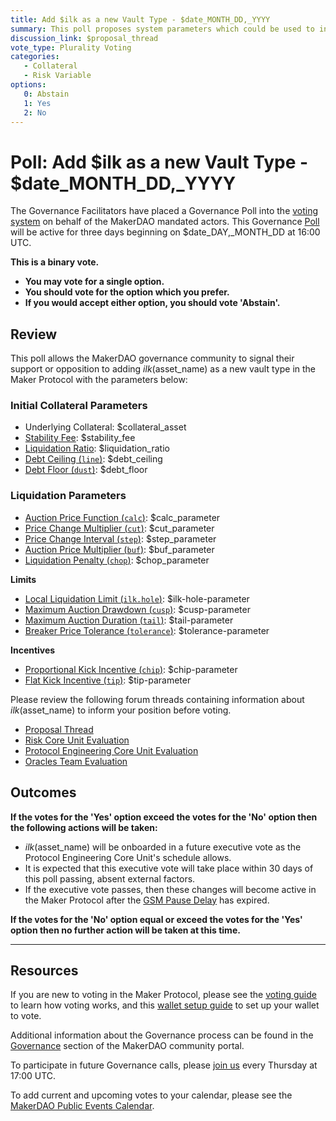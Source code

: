 ```yaml
---
title: Add $ilk as a new Vault Type - $date_MONTH_DD,_YYYY
summary: This poll proposes system parameters which could be used to initialize $ilk as a new vault type.
discussion_link: $proposal_thread
vote_type: Plurality Voting
categories:
   - Collateral
   - Risk Variable
options:
   0: Abstain
   1: Yes
   2: No
---
```

# Poll: Add $ilk as a new Vault Type - $date_MONTH_DD,_YYYY

The Governance Facilitators have placed a Governance Poll into the [voting system](https://vote.makerdao.com/polling) on behalf of the MakerDAO mandated actors. This Governance [Poll](https://community-development.makerdao.com/en/learn/governance/on-chain-gov) will be active for three days beginning on $date_DAY,_MONTH_DD at 16:00 UTC.

**This is a binary vote.** 
- **You may vote for a single option.** 
- **You should vote for the option which you prefer.**
- **If you would accept either option, you should vote 'Abstain'.**

## Review

This poll allows the MakerDAO governance community to signal their support or opposition to adding $ilk ($asset_name) as a new vault type in the Maker Protocol with the parameters below:

### Initial Collateral Parameters

* Underlying Collateral: $collateral_asset
* [Stability Fee](https://community-development.makerdao.com/en/learn/governance/param-stability-fee): $stability_fee
* [Liquidation Ratio](https://community-development.makerdao.com/en/learn/governance/param-liquidation-ratio): $liquidation_ratio
* [Debt Ceiling (`line`)](https://community-development.makerdao.com/en/learn/governance/param-debt-ceiling): $debt_ceiling
* [Debt Floor (`dust`)](https://community-development.makerdao.com/en/learn/governance/param-debt-floor): $debt_floor

### Liquidation Parameters

* [Auction Price Function (`calc`)](https://community-development.makerdao.com/en/learn/governance/param-auction-price-function): $calc_parameter
* [Price Change Multiplier (`cut`)](https://community-development.makerdao.com/en/learn/governance/param-auction-price-function): $cut_parameter
* [Price Change Interval (`step`)](https://community-development.makerdao.com/en/learn/governance/param-auction-price-function): $step_parameter
* [Auction Price Multiplier (`buf`)](https://community-development.makerdao.com/en/learn/governance/param-auction-price-multiplier): $buf_parameter
* [Liquidation Penalty (`chop`)](https://community-development.makerdao.com/en/learn/governance/param-liquidation-penalty): $chop_parameter

**Limits**

* [Local Liquidation Limit (`ilk.hole`)](https://community-development.makerdao.com/en/learn/governance/param-local-liquidation-limit): $ilk-hole-parameter
* [Maximum Auction Drawdown (`cusp`)](https://community-development.makerdao.com/en/learn/governance/param-max-auction-drawdown): $cusp-parameter
* [Maximum Auction Duration (`tail`)](https://community-development.makerdao.com/en/learn/governance/param-max-auction-duration): $tail-parameter
* [Breaker Price Tolerance (`tolerance`)](https://community-development.makerdao.com/en/learn/governance/param-breaker-price-tolerance): $tolerance-parameter

**Incentives**

* [Proportional Kick Incentive (`chip`)](https://community-development.makerdao.com/en/learn/governance/param-proportional-kick-incentive): $chip-parameter
* [Flat Kick Incentive (`tip`)](https://community-development.makerdao.com/en/learn/governance/param-flat-kick-incentive): $tip-parameter

Please review the following forum threads containing information about $ilk ($asset_name) to inform your position before voting.
* [Proposal Thread]($proposal_thread)
* [Risk Core Unit Evaluation]($risk_link)
* [Protocol Engineering Core Unit Evaluation]($pe_link)
* [Oracles Team Evaluation]($oracles_link)

## Outcomes

**If the votes for the 'Yes' option exceed the votes for the 'No' option then the following actions will be taken:**
* $ilk ($asset_name) will be onboarded in a future executive vote as the Protocol Engineering Core Unit's schedule allows. 
* It is expected that this executive vote will take place within 30 days of this poll passing, absent external factors.
* If the executive vote passes, then these changes will become active in the Maker Protocol after the [GSM Pause Delay](https://community-development.makerdao.com/en/learn/governance/param-gsm-pause-delay) has expired.

**If the votes for the 'No' option equal or exceed the votes for the 'Yes' option then no further action will be taken at this time.**

---

## Resources

If you are new to voting in the Maker Protocol, please see the [voting guide](https://community-development.makerdao.com/en/learn/governance/how-voting-works/) to learn how voting works, and this [wallet setup guide](https://community-development.makerdao.com/en/learn/governance/voting-setup/) to set up your wallet to vote.

Additional information about the Governance process can be found in the [Governance](https://community-development.makerdao.com/en/learn/governance) section of the MakerDAO community portal.

To participate in future Governance calls, please [join us](https://github.com/makerdao/community/tree/master/governance/governance-and-risk-meetings) every Thursday at 17:00 UTC.

To add current and upcoming votes to your calendar, please see the [MakerDAO Public Events Calendar](https://calendar.google.com/calendar/embed?src=makerdao.com_3efhm2ghipksegl009ktniomdk%40group.calendar.google.com&ctz=UTC&mode=week&showCalendars=0&showPrint=0).
